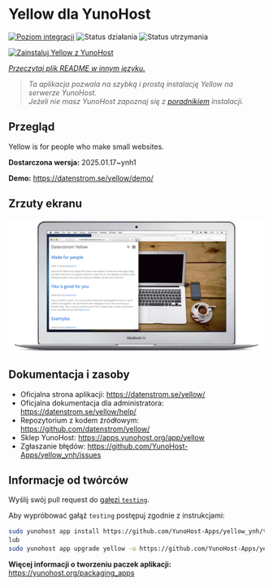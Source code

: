 <!--
To README zostało automatycznie wygenerowane przez <https://github.com/YunoHost/apps/tree/master/tools/readme_generator>
Nie powinno być ono edytowane ręcznie.
-->

# Yellow dla YunoHost

[![Poziom integracji](https://apps.yunohost.org/badge/integration/yellow)](https://ci-apps.yunohost.org/ci/apps/yellow/)
![Status działania](https://apps.yunohost.org/badge/state/yellow)
![Status utrzymania](https://apps.yunohost.org/badge/maintained/yellow)

[![Zainstaluj Yellow z YunoHost](https://install-app.yunohost.org/install-with-yunohost.svg)](https://install-app.yunohost.org/?app=yellow)

*[Przeczytaj plik README w innym języku.](./ALL_README.md)*

> *Ta aplikacja pozwala na szybką i prostą instalację Yellow na serwerze YunoHost.*  
> *Jeżeli nie masz YunoHost zapoznaj się z [poradnikiem](https://yunohost.org/install) instalacji.*

## Przegląd

Yellow is for people who make small websites.

**Dostarczona wersja:** 2025.01.17~ynh1

**Demo:** <https://datenstrom.se/yellow/demo/>

## Zrzuty ekranu

![Zrzut ekranu z Yellow](./doc/screenshots/datenstrom-yellow-en.png)

## Dokumentacja i zasoby

- Oficjalna strona aplikacji: <https://datenstrom.se/yellow/>
- Oficjalna dokumentacja dla administratora: <https://datenstrom.se/yellow/help/>
- Repozytorium z kodem źródłowym: <https://github.com/datenstrom/yellow/>
- Sklep YunoHost: <https://apps.yunohost.org/app/yellow>
- Zgłaszanie błędów: <https://github.com/YunoHost-Apps/yellow_ynh/issues>

## Informacje od twórców

Wyślij swój pull request do [gałęzi `testing`](https://github.com/YunoHost-Apps/yellow_ynh/tree/testing).

Aby wypróbować gałąź `testing` postępuj zgodnie z instrukcjami:

```bash
sudo yunohost app install https://github.com/YunoHost-Apps/yellow_ynh/tree/testing --debug
lub
sudo yunohost app upgrade yellow -u https://github.com/YunoHost-Apps/yellow_ynh/tree/testing --debug
```

**Więcej informacji o tworzeniu paczek aplikacji:** <https://yunohost.org/packaging_apps>
